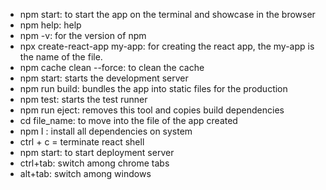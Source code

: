 - npm start: to start the app on the terminal and showcase in the browser
- npm help: help
- npm -v: for the version of npm
- npx create-react-app my-app: for creating the react app, the my-app is the name of the file.
- npm cache clean --force:  to clean the cache
- npm start:  starts the development server
- npm run build:  bundles the app into static files for the production  
- npm test:  starts the test runner 
- npm run eject: removes this tool and copies build dependencies
- cd file_name: to move into the file of the app created
- npm I : install all dependencies on system
- ctrl + c = terminate react shell
- npm start: to start deployment server
- ctrl+tab: switch among chrome tabs
- alt+tab: switch among windows
  


